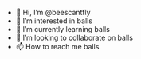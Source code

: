 - 👋 Hi, I’m @beescantfly
- 👀 I’m interested in balls
- 🌱 I’m currently learning balls
- 💞️ I’m looking to collaborate on balls
- 📫 How to reach me balls

<!---
beescantfly/beescantfly is a ✨ special ✨ repository because its `README.md` (this file) appears on your GitHub profile.
You can click the Preview link to take a look at your changes.
--->
